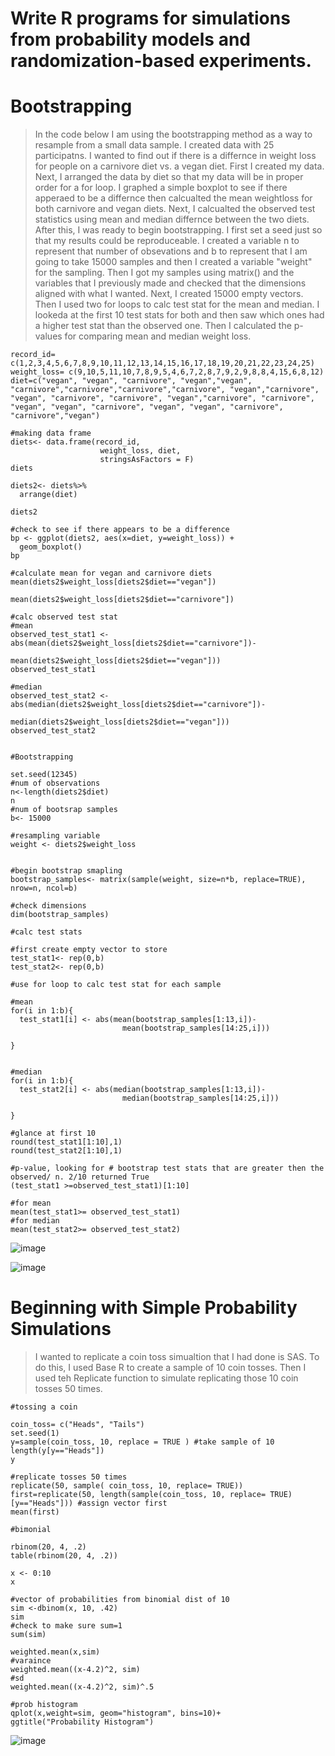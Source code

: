 # Write R programs for simulations from probability models and randomization-based experiments.

# Bootstrapping
> In the code below I am using the bootstrapping method as a way to resample from a small data sample. I created data with 25 participatns. I wanted to find out if there is a differnce in weight loss for people on a carnivore diet vs. a vegan diet. First I created my data. Next, I arranged the data by diet so that my data will be in proper order for a for loop. I graphed a simple boxplot to see if there apperaed to be a differnce then calcualted the mean weightloss for both carnivore and vegan diets. Next, I calcualted the observed test statistics using mean and median differnce between the two diets. After this, I was ready to begin bootstrapping. I first set a seed just so that my results could be reproduceable. I created a variable n to represent that number of obsevations and b to represent that I am going to take 15000 samples and then I created a variable "weight" for the sampling. Then I got my samples using matrix() and the variables that I previously made and checked that the dimensions aligned with what I wanted. Next, I created 15000 empty vectors. Then I used two for loops to calc test stat for the mean and median. I lookeda at the first 10 test stats for both and then saw which ones had a higher test stat than the observed one. Then I calculated the p-values for comparing mean and median weight loss. 
```{r boot Strapping}
record_id= c(1,2,3,4,5,6,7,8,9,10,11,12,13,14,15,16,17,18,19,20,21,22,23,24,25)
weight_loss= c(9,10,5,11,10,7,8,9,5,4,6,7,2,8,7,9,2,9,8,8,4,15,6,8,12)
diet=c("vegan", "vegan", "carnivore", "vegan","vegan", "carnivore","carnivore","carnivore","carnivore", "vegan","carnivore", "vegan", "carnivore", "carnivore", "vegan","carnivore", "carnivore", "vegan", "vegan", "carnivore", "vegan", "vegan", "carnivore", "carnivore","vegan")

#making data frame
diets<- data.frame(record_id, 
                    weight_loss, diet,
                    stringsAsFactors = F)
diets

diets2<- diets%>%
  arrange(diet)

diets2

#check to see if there appears to be a difference
bp <- ggplot(diets2, aes(x=diet, y=weight_loss)) + 
  geom_boxplot()
bp

#calculate mean for vegan and carnivore diets
mean(diets2$weight_loss[diets2$diet=="vegan"])

mean(diets2$weight_loss[diets2$diet=="carnivore"])

#calc observed test stat
#mean
observed_test_stat1 <-abs(mean(diets2$weight_loss[diets2$diet=="carnivore"])-
                            mean(diets2$weight_loss[diets2$diet=="vegan"]))
observed_test_stat1

#median
observed_test_stat2 <-abs(median(diets2$weight_loss[diets2$diet=="carnivore"])-
                            median(diets2$weight_loss[diets2$diet=="vegan"]))
observed_test_stat2


#Bootstrapping

set.seed(12345)
#num of observations
n<-length(diets2$diet)
n
#num of bootsrap samples
b<- 15000

#resampling variable 
weight <- diets2$weight_loss 


#begin bootstrap smapling
bootstrap_samples<- matrix(sample(weight, size=n*b, replace=TRUE), nrow=n, ncol=b)

#check dimensions
dim(bootstrap_samples)

#calc test stats

#first create empty vector to store
test_stat1<- rep(0,b)
test_stat2<- rep(0,b)

#use for loop to calc test stat for each sample

#mean
for(i in 1:b){
  test_stat1[i] <- abs(mean(bootstrap_samples[1:13,i])-
                         mean(bootstrap_samples[14:25,i]))
  
}


#median
for(i in 1:b){
  test_stat2[i] <- abs(median(bootstrap_samples[1:13,i])-
                         median(bootstrap_samples[14:25,i]))
  
}

#glance at first 10
round(test_stat1[1:10],1)
round(test_stat2[1:10],1)

#p-value, looking for # bootstrap test stats that are greater then the observed/ n. 2/10 returned True
(test_stat1 >=observed_test_stat1)[1:10]

#for mean
mean(test_stat1>= observed_test_stat1)
#for median
mean(test_stat2>= observed_test_stat2)

```
![image](https://user-images.githubusercontent.com/105231104/184029193-006366ea-f3e4-4869-ac22-bd6fc627845c.png)

![image](https://user-images.githubusercontent.com/105231104/184029073-113ccff2-bda9-41bc-a696-88bb0b61f1b1.png)


# Beginning with Simple Probability Simulations
> I wanted to replicate a coin toss simualtion that I had done is SAS. To do this, I used Base R to create a sample of 10 coin tosses. Then I used teh Replicate function to simulate replicating those 10 coin tosses 50 times.
```{r Begin simulation coin toss, binomial}
#tossing a coin

coin_toss= c("Heads", "Tails")
set.seed(1)
y=sample(coin_toss, 10, replace = TRUE ) #take sample of 10
length(y[y=="Heads"])
y

#replicate tosses 50 times 
replicate(50, sample( coin_toss, 10, replace= TRUE))
first=replicate(50, length(sample(coin_toss, 10, replace= TRUE)[y=="Heads"])) #assign vector first
mean(first)

#bimonial

rbinom(20, 4, .2)
table(rbinom(20, 4, .2))
```

```{r simulating from  binomial dist of 10 with p=.42}
x <- 0:10
x

#vector of probabilities from binomial dist of 10
sim <-dbinom(x, 10, .42)
sim
#check to make sure sum=1
sum(sim)

weighted.mean(x,sim)
#varaince
weighted.mean((x-4.2)^2, sim)
#sd
weighted.mean((x-4.2)^2, sim)^.5

#prob histogram
qplot(x,weight=sim, geom="histogram", bins=10)+
ggtitle("Probability Histogram")

```
![image](https://user-images.githubusercontent.com/105231104/180086390-cfadc87d-96b9-46be-80a4-0468d5a9cbf9.png)

